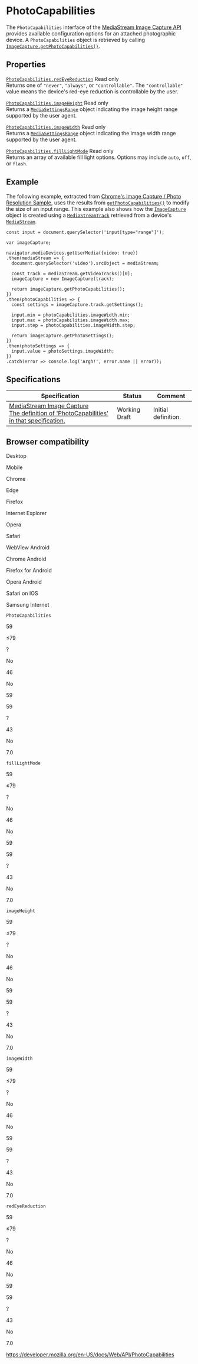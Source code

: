 PhotoCapabilities
=================

The `PhotoCapabilities` interface of the [MediaStream Image Capture API](mediastream_image_capture_api) provides available configuration options for an attached photographic device. A `PhotoCapabilities` object is retrieved by calling [`ImageCapture.getPhotoCapabilities()`](imagecapture/getphotocapabilities).

Properties
----------

 [`PhotoCapabilities.redEyeReduction`](photocapabilities/redeyereduction) <span class="badge inline readonly">Read only </span>   
Returns one of `"never"`, `"always"`, or `"controllable"`. The `"controllable"` value means the device's red-eye reduction is controllable by the user.

 [`PhotoCapabilities.imageHeight`](photocapabilities/imageheight) <span class="badge inline readonly">Read only </span>   
Returns a [`MediaSettingsRange`](mediasettingsrange) object indicating the image height range supported by the user agent.

 [`PhotoCapabilities.imageWidth`](photocapabilities/imagewidth) <span class="badge inline readonly">Read only </span>   
Returns a [`MediaSettingsRange`](mediasettingsrange) object indicating the image width range supported by the user agent.

 [`PhotoCapabilities.fillLightMode`](photocapabilities/filllightmode) <span class="badge inline readonly">Read only </span>   
Returns an array of available fill light options. Options may include `auto`, `off`, or `flash`.

Example
-------

The following example, extracted from [Chrome's Image Capture / Photo Resolution Sample](https://googlechrome.github.io/samples/image-capture/photo-resolution.html), uses the results from [`getPhotoCapabilities()`](imagecapture/getphotocapabilities) to modify the size of an input range. This example also shows how the [`ImageCapture`](imagecapture) object is created using a [`MediaStreamTrack`](mediastreamtrack) retrieved from a device's [`MediaStream`](mediastream).

    const input = document.querySelector('input[type="range"]');

    var imageCapture;

    navigator.mediaDevices.getUserMedia({video: true})
    .then(mediaStream => {
      document.querySelector('video').srcObject = mediaStream;

      const track = mediaStream.getVideoTracks()[0];
      imageCapture = new ImageCapture(track);

      return imageCapture.getPhotoCapabilities();
    })
    .then(photoCapabilities => {
      const settings = imageCapture.track.getSettings();

      input.min = photoCapabilities.imageWidth.min;
      input.max = photoCapabilities.imageWidth.max;
      input.step = photoCapabilities.imageWidth.step;

      return imageCapture.getPhotoSettings();
    })
    .then(photoSettings => {
      input.value = photoSettings.imageWidth;
    })
    .catch(error => console.log('Argh!', error.name || error));

Specifications
--------------

<table><thead><tr class="header"><th>Specification</th><th>Status</th><th>Comment</th></tr></thead><tbody><tr class="odd"><td><a href="https://w3c.github.io/mediacapture-image/#photocapabilities-section">MediaStream Image Capture<br />
<span class="small">The definition of 'PhotoCapabilities' in that specification.</span></a></td><td><span class="spec-wd">Working Draft</span></td><td>Initial definition.</td></tr></tbody></table>

Browser compatibility
---------------------

Desktop

Mobile

Chrome

Edge

Firefox

Internet Explorer

Opera

Safari

WebView Android

Chrome Android

Firefox for Android

Opera Android

Safari on IOS

Samsung Internet

`PhotoCapabilities`

59

≤79

?

No

46

No

59

59

?

43

No

7.0

`fillLightMode`

59

≤79

?

No

46

No

59

59

?

43

No

7.0

`imageHeight`

59

≤79

?

No

46

No

59

59

?

43

No

7.0

`imageWidth`

59

≤79

?

No

46

No

59

59

?

43

No

7.0

`redEyeReduction`

59

≤79

?

No

46

No

59

59

?

43

No

7.0

<a href="https://developer.mozilla.org/en-US/docs/Web/API/PhotoCapabilities" class="_attribution-link">https://developer.mozilla.org/en-US/docs/Web/API/PhotoCapabilities</a>
